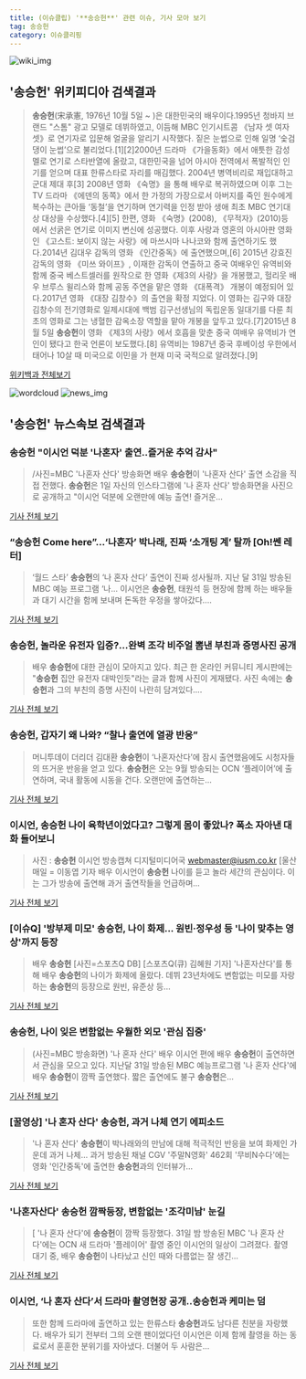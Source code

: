 ```yaml
---
title: (이슈클립) '**송승헌**' 관련 이슈, 기사 모아 보기
tag: 송승헌
category: 이슈클리핑
---
```

![wiki_img](https://user-images.githubusercontent.com/42597476/44503234-41136a80-a6d0-11e8-9071-6fc6418eafe4.png)
## **'**송승헌**'** 위키피디아 검색결과
>**송승헌**(宋承憲, 1976년 10월 5일 ~ )은 대한민국의 배우이다.1995년 청바지 브랜드 "스톰" 광고 모델로 데뷔하였고, 이듬해 MBC 인기시트콤 《남자 셋 여자 셋》로 연기자로 입문해 얼굴을 알리기 시작했다. 짙은 눈썹으로 인해 일명 ‘숯검댕이 눈썹’으로 불리었다.[1][2]2000년 드라마 《가을동화》에서 애틋한 감성 멜로 연기로 스타반열에 올랐고, 대한민국을 넘어 아시아 전역에서 폭발적인 인기를 얻으며 대표 한류스타로 자리를 매김했다. 2004년 병역비리로 재입대하고 군대 제대 후[3] 2008년 영화 《숙명》을 통해 배우로 복귀하였으며 이후 그는 TV 드라마 《에덴의 동쪽》에서 한 가정의 가장으로서 아버지를 죽인 원수에게 복수하는 큰아들 ‘동철’을 연기하며 연기력을 인정 받아 생애 최초 MBC 연기대상 대상을 수상했다.[4][5] 한편, 영화 《숙명》(2008), 《무적자》(2010)등 에서 선굵은 연기로 이미지 변신에 성공했다. 이후 사랑과 영혼의 아시아판 영화인 《고스트: 보이지 않는 사랑》에 마쓰시마 나나코와 함께 출연하기도 했다.2014년 김대우 감독의 영화 《인간중독》에 출연했으며,[6] 2015년 강효진 감독의 영화 《미쓰 와이프》, 이재한 감독이 연출하고 중국 여배우인 유역비와 함께 중국 베스트셀러를 원작으로 한 영화《제3의 사랑》을 개봉했고, 헐리웃 배우 브루스 윌리스와 함께 공동 주연을 맡은 영화 《대폭격》 개봉이 예정되어 있다.2017년 영화 《대장 김창수》의 출연을 확정 지었다. 이 영화는 김구와 대장 김창수의 전기영화로 일제시대에 백범 김구선생님의 독립운동 일대기를 다룬 최초의 영화로 그는 냉혈한 감옥소장 역할을 맡아 개봉을 앞두고 있다.[7]2015년 8월 5일 **송승헌**이 영화 《제3의 사랑》에서 호흡을 맞춘 중국 여배우 유역비가 연인이 됐다고 한국 언론이 보도했다.[8] 유역비는 1987년 중국 후베이성 우한에서 태어나 10살 때 미국으로 이민을 가 현재 미국 국적으로 알려졌다.[9]

<a href="https://ko.wikipedia.org/wiki/송승헌" target="_blank">위키백과 전체보기</a>

![wordcloud](https://s3.ap-northeast-2.amazonaws.com/lyrics101-wordcloud/2018-09-01-1535785896.png)
![news_img](https://user-images.githubusercontent.com/42597476/44507050-1206f400-a6e4-11e8-8d98-7ffbfebb353f.png)
## **'**송승헌**'** 뉴스속보 검색결과
### **송승헌** "이시언 덕분 '나혼자' 출연..즐거운 추억 감사"

>/사진=MBC '나혼자 산다' 방송화면 배우 **송승헌**이 '나혼자 산다' 출연 소감을 직접 전했다. **송승헌**은 1일 자신의 인스타그램에 '나 혼자 산다' 방송화면을 사진으로 공개하고 "이시언 덕분에 오랜만에 예능 출연! 즐거운...

<a href="http://star.mt.co.kr/stview.php?no=2018090115273949456" target="_blank">기사 전체 보기</a>

### “**송승헌** Come here”...‘나혼자’ 박나래, 진짜 ‘소개팅 계’ 탈까 [Oh!쎈 레터]

>‘월드 스타’ **송승헌**의 ‘나 혼자 산다’ 출연이 진짜 성사될까. 지난 달 31일 방송된 MBC 예능 프로그램 ‘나... 이시언은 **송승헌**, 태원석 등 현장에 함께 하는 배우들과 대기 시간을 함께 보내며 돈독한 우정을 쌓아갔다....

<a href="http://www.osen.co.kr/article/G1110979803" target="_blank">기사 전체 보기</a>

### **송승헌**, 놀라운 유전자 입증?...완벽 조각 비주얼 뽐낸 부친과 증명사진 공개

>배우 **송승헌**에 대한 관심이 모아지고 있다. 최근 한 온라인 커뮤니티 게시판에는 "**송승헌** 집안 유전자 대박인듯"라는 글과 함께 사진이 게재됐다. 사진 속에는 **송승헌**과 그의 부친의 증명 사진이 나란히 담겨있다....

<a href="http://daily.hankooki.com/lpage/entv/201809/dh20180901122818139020.htm" target="_blank">기사 전체 보기</a>

### **송승헌**, 갑자기 왜 나와? “찰나 출연에 열광 반응”

>머니투데이 더리더 김대환 **송승헌**이 ‘나혼자산다’에 잠시 출연했음에도 시청자들의 뜨거운 반응을 얻고 있다. **송승헌**은 오는 9월 방송되는 OCN ‘플레이어’에 출연하며, 국내 활동에 시동을 건다. 오랜만에 출연하는...

<a href="http://theleader.mt.co.kr/articleView.html?no=2018090112547875189" target="_blank">기사 전체 보기</a>

### 이시언, **송승헌** 나이 육학년이었다고? 그렇게 몸이 좋았나? 폭소 자아낸 대화 들어보니

>사진 : **송승헌** 이시언 방송캡쳐 디지털미디어국 webmaster@iusm.co.kr [울산매일 = 이동엽 기자 배우 이시언이 **송승헌** 나이를 듣고 놀라 세간의 관심이다. 이는 그가 방송에 출연해 과거 출연작들을 언급하며...

<a href="http://www.iusm.co.kr/news/articleView.html?idxno=814751" target="_blank">기사 전체 보기</a>

### [이슈Q] '방부제 미모' **송승헌**, 나이 화제... 원빈·정우성 등 '나이 맞추는 영상'까지 등장

>배우 **송승헌** [사진=스포츠Q DB] [스포츠Q(큐) 김혜원 기자]  '나혼자산다'를 통해 배우 **송승헌**의 나이가 화제에 올랐다.  데뷔 23년차에도 변함없는 미모를 자랑하는 **송승헌**의 등장으로 원빈, 유준상 등...

<a href="http://www.sportsq.co.kr/news/articleView.html?idxno=301009" target="_blank">기사 전체 보기</a>

### **송승헌**, 나이 잊은 변함없는 우월한 외모 '관심 집중'

>(사진=MBC 방송화면) '나 혼자 산다' 배우 이시언 편에 배우 **송승헌**이 출연하면서 관심을 모으고 있다. 지난달 31일 방송된 MBC 예능프로그램 '나 혼자 산다'에 배우 **송승헌**이 깜짝 출연했다. 짧은 출연에도 불구 **송승헌**은...

<a href="http://www.anewsa.com/detail.php?number=1364761&thread=07r05" target="_blank">기사 전체 보기</a>

### [꿀영상] '나 혼자 산다' **송승헌**, 과거 나체 연기 에피소드

>'나 혼자 산다' **송승헌**이 박나래와의 만남에 대해 적극적인 반응을 보여 화제인 가운데 과거 나체... 과거 방송된 채널 CGV '주말N영화' 462회 '무비N수다'에는 영화 '인간중독'에 출연한 **송승헌**과의 인터뷰가...

<a href="http://enews24.tving.com/news/article.asp?nsID=1299986" target="_blank">기사 전체 보기</a>

### '나혼자산다' **송승헌** 깜짝등장, 변함없는 '조각미남' 눈길

>[ '나 혼자 산다'에 **송승헌**이 깜짝 등장했다. 31일 밤 방송된 MBC '나 혼자 산다'에는 OCN 새 드라마 '플레이어' 촬영 중인 이시언의 일상이 그려졌다. 촬영 대기 중, 배우 **송승헌**이 나타났고 신인 때와 다름없는 잘 생긴...

<a href="http://www.mydaily.co.kr/new_yk/html/read.php?newsid=201809010000143686&ext=na" target="_blank">기사 전체 보기</a>

### 이시언, ‘나 혼자 산다’서 드라마 촬영현장 공개..**송승헌**과 케미는 덤

>또한 함께 드라마에 출연하고 있는 한류스타 **송승헌**과도 남다른 친분을 자랑했다. 배우가 되기 전부터 그의 오랜 팬이었다던 이시언은 이제 함께 촬영을 하는 동료로서 훈훈한 분위기를 자아냈다. 더불어 두 사람은...

<a href="http://sports.mk.co.kr/view.php?year=2018&no=550881" target="_blank">기사 전체 보기</a>


